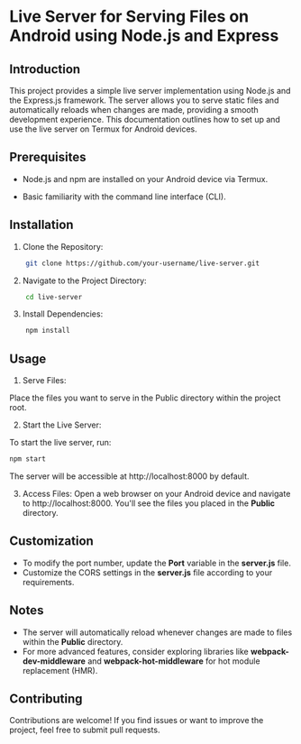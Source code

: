 # Live Server for Serving Files on Android using Node.js and Express

## Introduction

This project provides a simple live server implementation using Node.js and the Express.js framework. The server allows you to serve static files and automatically reloads when changes are made, providing a smooth development experience. This documentation outlines how to set up and use the live server on Termux for Android devices.

## Prerequisites

* Node.js and npm are installed on your Android device via Termux.

* Basic familiarity with the command line interface (CLI).

## Installation

1. Clone the Repository:
``` bash
    git clone https://github.com/your-username/live-server.git
```
2. Navigate to the Project Directory:
``` bash
    cd live-server
```
3. Install Dependencies:
``` bash
    npm install
```
## Usage
1. Serve Files:

Place the files you want to serve in the Public directory within the project root.

2. Start the Live Server:

To start the live server, run:

``` bash
npm start
```
The server will be accessible at http://localhost:8000 by default.

3. Access Files:
Open a web browser on your Android device and navigate to http://localhost:8000. You'll see the files you placed in the **Public** directory.

## Customization
* To modify the port number, update the **Port** variable in the **server.js** file.
* Customize the CORS settings in the **server.js** file according to your requirements.

## Notes
* The server will automatically reload whenever changes are made to files within the **Public** directory.
* For more advanced features, consider exploring libraries like **webpack-dev-middleware** and **webpack-hot-middleware** for hot module replacement (HMR).

## Contributing
Contributions are welcome! If you find issues or want to improve the project, feel free to submit pull requests.







